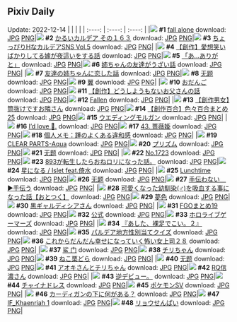 ## Pixiv Daily
Update: 2022-12-14
|      |      |      |
| :----: | :----: | :----: |
|![](https://pixiv.microyu.workers.dev/c/240x480/img-master/img/2022/12/13/00/00/15/103560506_p0_master1200.jpg) **#1** [fall alone](https://www.pixiv.net/artworks/103560506) download: [JPG](https://pixiv.microyu.workers.dev/img-original/img/2022/12/13/00/00/15/103560506_p0.jpg) [PNG](https://pixiv.microyu.workers.dev/img-original/img/2022/12/13/00/00/15/103560506_p0.png)|![](https://pixiv.microyu.workers.dev/c/240x480/img-master/img/2022/12/12/00/00/12/103535287_p0_master1200.jpg) **#2** [かるいカルデア その１６３](https://www.pixiv.net/artworks/103535287) download: [JPG](https://pixiv.microyu.workers.dev/img-original/img/2022/12/12/00/00/12/103535287_p0.jpg) [PNG](https://pixiv.microyu.workers.dev/img-original/img/2022/12/12/00/00/12/103535287_p0.png)|![](https://pixiv.microyu.workers.dev/c/240x480/img-master/img/2022/12/12/02/52/45/103539538_p0_master1200.jpg) **#3** [ちょっぴりHなカルデアSNS Vol.5](https://www.pixiv.net/artworks/103539538) download: [JPG](https://pixiv.microyu.workers.dev/img-original/img/2022/12/12/02/52/45/103539538_p0.jpg) [PNG](https://pixiv.microyu.workers.dev/img-original/img/2022/12/12/02/52/45/103539538_p0.png)|
|![](https://pixiv.microyu.workers.dev/c/240x480/img-master/img/2022/12/12/00/01/28/103535493_p0_master1200.jpg) **#4** [【創作】愛想笑いばかりしてる嫁が夜這いをする話](https://www.pixiv.net/artworks/103535493) download: [JPG](https://pixiv.microyu.workers.dev/img-original/img/2022/12/12/00/01/28/103535493_p0.jpg) [PNG](https://pixiv.microyu.workers.dev/img-original/img/2022/12/12/00/01/28/103535493_p0.png)|![](https://pixiv.microyu.workers.dev/c/240x480/img-master/img/2022/12/12/08/03/56/103542526_p0_master1200.jpg) **#5** [「あ…ありがと」](https://www.pixiv.net/artworks/103542526) download: [JPG](https://pixiv.microyu.workers.dev/img-original/img/2022/12/12/08/03/56/103542526_p0.jpg) [PNG](https://pixiv.microyu.workers.dev/img-original/img/2022/12/12/08/03/56/103542526_p0.png)|![](https://pixiv.microyu.workers.dev/c/240x480/img-master/img/2022/12/12/00/00/31/103535403_p0_master1200.jpg) **#6** [姉ちゃんの友達がうざい話](https://www.pixiv.net/artworks/103535403) download: [JPG](https://pixiv.microyu.workers.dev/img-original/img/2022/12/12/00/00/31/103535403_p0.jpg) [PNG](https://pixiv.microyu.workers.dev/img-original/img/2022/12/12/00/00/31/103535403_p0.png)|
|![](https://pixiv.microyu.workers.dev/c/240x480/img-master/img/2022/12/13/00/00/26/103560567_p0_master1200.jpg) **#7** [友達の姉ちゃんに恋した話](https://www.pixiv.net/artworks/103560567) download: [JPG](https://pixiv.microyu.workers.dev/img-original/img/2022/12/13/00/00/26/103560567_p0.jpg) [PNG](https://pixiv.microyu.workers.dev/img-original/img/2022/12/13/00/00/26/103560567_p0.png)|![](https://pixiv.microyu.workers.dev/c/240x480/img-master/img/2022/12/12/15/29/01/103547959_p0_master1200.jpg) **#8** [无题](https://www.pixiv.net/artworks/103547959) download: [JPG](https://pixiv.microyu.workers.dev/img-original/img/2022/12/12/15/29/01/103547959_p0.jpg) [PNG](https://pixiv.microyu.workers.dev/img-original/img/2022/12/12/15/29/01/103547959_p0.png)|![](https://pixiv.microyu.workers.dev/c/240x480/img-master/img/2022/12/13/07/30/02/103566946_p0_master1200.jpg) **#9** [翼](https://www.pixiv.net/artworks/103566946) download: [JPG](https://pixiv.microyu.workers.dev/img-original/img/2022/12/13/07/30/02/103566946_p0.jpg) [PNG](https://pixiv.microyu.workers.dev/img-original/img/2022/12/13/07/30/02/103566946_p0.png)|
|![](https://pixiv.microyu.workers.dev/c/240x480/img-master/img/2022/12/12/20/30/01/103554088_p0_master1200.jpg) **#10** [おだんご](https://www.pixiv.net/artworks/103554088) download: [JPG](https://pixiv.microyu.workers.dev/img-original/img/2022/12/12/20/30/01/103554088_p0.jpg) [PNG](https://pixiv.microyu.workers.dev/img-original/img/2022/12/12/20/30/01/103554088_p0.png)|![](https://pixiv.microyu.workers.dev/c/240x480/img-master/img/2022/12/13/18/55/48/103576279_p0_master1200.jpg) **#11** [【創作】どうしようもないお父さんの話](https://www.pixiv.net/artworks/103576279) download: [JPG](https://pixiv.microyu.workers.dev/img-original/img/2022/12/13/18/55/48/103576279_p0.jpg) [PNG](https://pixiv.microyu.workers.dev/img-original/img/2022/12/13/18/55/48/103576279_p0.png)|![](https://pixiv.microyu.workers.dev/c/240x480/img-master/img/2022/12/13/14/10/10/103571687_p0_master1200.jpg) **#12** [Fallen](https://www.pixiv.net/artworks/103571687) download: [JPG](https://pixiv.microyu.workers.dev/img-original/img/2022/12/13/14/10/10/103571687_p0.jpg) [PNG](https://pixiv.microyu.workers.dev/img-original/img/2022/12/13/14/10/10/103571687_p0.png)|
|![](https://pixiv.microyu.workers.dev/c/240x480/img-master/img/2022/12/12/18/27/43/103551161_p0_master1200.jpg) **#13** [【創作男女】筒抜けですお隣さん](https://www.pixiv.net/artworks/103551161) download: [JPG](https://pixiv.microyu.workers.dev/img-original/img/2022/12/12/18/27/43/103551161_p0.jpg) [PNG](https://pixiv.microyu.workers.dev/img-original/img/2022/12/12/18/27/43/103551161_p0.png)|![](https://pixiv.microyu.workers.dev/c/240x480/img-master/img/2022/12/12/22/03/51/103556889_p0_master1200.jpg) **#14** [【創作百合】色々百合まとめ25](https://www.pixiv.net/artworks/103556889) download: [JPG](https://pixiv.microyu.workers.dev/img-original/img/2022/12/12/22/03/51/103556889_p0.jpg) [PNG](https://pixiv.microyu.workers.dev/img-original/img/2022/12/12/22/03/51/103556889_p0.png)|![](https://pixiv.microyu.workers.dev/c/240x480/img-master/img/2022/12/12/00/00/11/103535279_p0_master1200.jpg) **#15** [ウエディングモルガン](https://www.pixiv.net/artworks/103535279) download: [JPG](https://pixiv.microyu.workers.dev/img-original/img/2022/12/12/00/00/11/103535279_p0.jpg) [PNG](https://pixiv.microyu.workers.dev/img-original/img/2022/12/12/00/00/11/103535279_p0.png)|
|![](https://pixiv.microyu.workers.dev/c/240x480/img-master/img/2022/12/12/00/00/37/103535418_p0_master1200.jpg) **#16** [I’d love 🍓.](https://www.pixiv.net/artworks/103535418) download: [JPG](https://pixiv.microyu.workers.dev/img-original/img/2022/12/12/00/00/37/103535418_p0.jpg) [PNG](https://pixiv.microyu.workers.dev/img-original/img/2022/12/12/00/00/37/103535418_p0.png)|![](https://pixiv.microyu.workers.dev/c/240x480/img-master/img/2022/12/13/00/00/19/103560543_p0_master1200.jpg) **#17** [43. 薔薇姫](https://www.pixiv.net/artworks/103560543) download: [JPG](https://pixiv.microyu.workers.dev/img-original/img/2022/12/13/00/00/19/103560543_p0.jpg) [PNG](https://pixiv.microyu.workers.dev/img-original/img/2022/12/13/00/00/19/103560543_p0.png)|![](https://pixiv.microyu.workers.dev/c/240x480/img-master/img/2022/12/13/08/00/01/103567226_p0_master1200.jpg) **#18** [個人メモ：踵のよくある違和感](https://www.pixiv.net/artworks/103567226) download: [JPG](https://pixiv.microyu.workers.dev/img-original/img/2022/12/13/08/00/01/103567226_p0.jpg) [PNG](https://pixiv.microyu.workers.dev/img-original/img/2022/12/13/08/00/01/103567226_p0.png)|
|![](https://pixiv.microyu.workers.dev/c/240x480/img-master/img/2022/12/13/00/05/15/103560815_p0_master1200.jpg) **#19** [CLEAR PARTS-Aqua](https://www.pixiv.net/artworks/103560815) download: [JPG](https://pixiv.microyu.workers.dev/img-original/img/2022/12/13/00/05/15/103560815_p0.jpg) [PNG](https://pixiv.microyu.workers.dev/img-original/img/2022/12/13/00/05/15/103560815_p0.png)|![](https://pixiv.microyu.workers.dev/c/240x480/img-master/img/2022/12/12/14/10/08/103546985_p0_master1200.jpg) **#20** [プリズム](https://www.pixiv.net/artworks/103546985) download: [JPG](https://pixiv.microyu.workers.dev/img-original/img/2022/12/12/14/10/08/103546985_p0.jpg) [PNG](https://pixiv.microyu.workers.dev/img-original/img/2022/12/12/14/10/08/103546985_p0.png)|![](https://pixiv.microyu.workers.dev/c/240x480/img-master/img/2022/12/12/22/29/02/103557678_p0_master1200.jpg) **#21** [无题](https://www.pixiv.net/artworks/103557678) download: [JPG](https://pixiv.microyu.workers.dev/img-original/img/2022/12/12/22/29/02/103557678_p0.jpg) [PNG](https://pixiv.microyu.workers.dev/img-original/img/2022/12/12/22/29/02/103557678_p0.png)|
|![](https://pixiv.microyu.workers.dev/c/240x480/img-master/img/2022/12/13/00/00/15/103560503_p0_master1200.jpg) **#22** [No.1723](https://www.pixiv.net/artworks/103560503) download: [JPG](https://pixiv.microyu.workers.dev/img-original/img/2022/12/13/00/00/15/103560503_p0.jpg) [PNG](https://pixiv.microyu.workers.dev/img-original/img/2022/12/13/00/00/15/103560503_p0.png)|![](https://pixiv.microyu.workers.dev/c/240x480/img-master/img/2022/12/13/21/00/02/103579340_p0_master1200.jpg) **#23** [893が転生したらおねロリになった話。](https://www.pixiv.net/artworks/103579340) download: [JPG](https://pixiv.microyu.workers.dev/img-original/img/2022/12/13/21/00/02/103579340_p0.jpg) [PNG](https://pixiv.microyu.workers.dev/img-original/img/2022/12/13/21/00/02/103579340_p0.png)|![](https://pixiv.microyu.workers.dev/c/240x480/img-master/img/2022/12/12/00/00/08/103535252_p0_master1200.jpg) **#24** [星になる / Islet feat.倚水](https://www.pixiv.net/artworks/103535252) download: [JPG](https://pixiv.microyu.workers.dev/img-original/img/2022/12/12/00/00/08/103535252_p0.jpg) [PNG](https://pixiv.microyu.workers.dev/img-original/img/2022/12/12/00/00/08/103535252_p0.png)|
|![](https://pixiv.microyu.workers.dev/c/240x480/img-master/img/2022/12/13/00/00/13/103560495_p0_master1200.jpg) **#25** [Lunchtime](https://www.pixiv.net/artworks/103560495) download: [JPG](https://pixiv.microyu.workers.dev/img-original/img/2022/12/13/00/00/13/103560495_p0.jpg) [PNG](https://pixiv.microyu.workers.dev/img-original/img/2022/12/13/00/00/13/103560495_p0.png)|![](https://pixiv.microyu.workers.dev/c/240x480/img-master/img/2022/12/12/21/49/39/103556398_p0_master1200.jpg) **#26** [无题](https://www.pixiv.net/artworks/103556398) download: [JPG](https://pixiv.microyu.workers.dev/img-original/img/2022/12/12/21/49/39/103556398_p0.jpg) [PNG](https://pixiv.microyu.workers.dev/img-original/img/2022/12/12/21/49/39/103556398_p0.png)|![](https://pixiv.microyu.workers.dev/c/240x480/img-master/img/2022/12/13/00/00/18/103560530_p0_master1200.jpg) **#27** [手伝わない　▶︎手伝う](https://www.pixiv.net/artworks/103560530) download: [JPG](https://pixiv.microyu.workers.dev/img-original/img/2022/12/13/00/00/18/103560530_p0.jpg) [PNG](https://pixiv.microyu.workers.dev/img-original/img/2022/12/13/00/00/18/103560530_p0.png)|
|![](https://pixiv.microyu.workers.dev/c/240x480/img-master/img/2022/12/12/12/00/09/103545210_p0_master1200.jpg) **#28** [可愛くなった幼馴染(♂)を吸血する事になった話【おとつく】](https://www.pixiv.net/artworks/103545210) download: [JPG](https://pixiv.microyu.workers.dev/img-original/img/2022/12/12/12/00/09/103545210_p0.jpg) [PNG](https://pixiv.microyu.workers.dev/img-original/img/2022/12/12/12/00/09/103545210_p0.png)|![](https://pixiv.microyu.workers.dev/c/240x480/img-master/img/2022/12/12/17/00/04/103549331_p0_master1200.jpg) **#29** [夢色](https://www.pixiv.net/artworks/103549331) download: [JPG](https://pixiv.microyu.workers.dev/img-original/img/2022/12/12/17/00/04/103549331_p0.jpg) [PNG](https://pixiv.microyu.workers.dev/img-original/img/2022/12/12/17/00/04/103549331_p0.png)|![](https://pixiv.microyu.workers.dev/c/240x480/img-master/img/2022/12/12/00/00/08/103535257_p0_master1200.jpg) **#30** [黒ギャルディシアさん](https://www.pixiv.net/artworks/103535257) download: [JPG](https://pixiv.microyu.workers.dev/img-original/img/2022/12/12/00/00/08/103535257_p0.jpg) [PNG](https://pixiv.microyu.workers.dev/img-original/img/2022/12/12/00/00/08/103535257_p0.png)|
|![](https://pixiv.microyu.workers.dev/c/240x480/img-master/img/2022/12/13/22/46/04/103582522_p0_master1200.jpg) **#31** [FGOまとめ19](https://www.pixiv.net/artworks/103582522) download: [JPG](https://pixiv.microyu.workers.dev/img-original/img/2022/12/13/22/46/04/103582522_p0.jpg) [PNG](https://pixiv.microyu.workers.dev/img-original/img/2022/12/13/22/46/04/103582522_p0.png)|![](https://pixiv.microyu.workers.dev/c/240x480/img-master/img/2022/12/12/20/09/43/103553581_p0_master1200.jpg) **#32** [公式](https://www.pixiv.net/artworks/103553581) download: [JPG](https://pixiv.microyu.workers.dev/img-original/img/2022/12/12/20/09/43/103553581_p0.jpg) [PNG](https://pixiv.microyu.workers.dev/img-original/img/2022/12/12/20/09/43/103553581_p0.png)|![](https://pixiv.microyu.workers.dev/c/240x480/img-master/img/2022/12/12/00/00/08/103535253_p0_master1200.jpg) **#33** [ホロライブゲーマーズ](https://www.pixiv.net/artworks/103535253) download: [JPG](https://pixiv.microyu.workers.dev/img-original/img/2022/12/12/00/00/08/103535253_p0.jpg) [PNG](https://pixiv.microyu.workers.dev/img-original/img/2022/12/12/00/00/08/103535253_p0.png)|
|![](https://pixiv.microyu.workers.dev/c/240x480/img-master/img/2022/12/13/00/30/03/103561543_p0_master1200.jpg) **#34** [『あした、裸足でこい。２』](https://www.pixiv.net/artworks/103561543) download: [JPG](https://pixiv.microyu.workers.dev/img-original/img/2022/12/13/00/30/03/103561543_p0.jpg) [PNG](https://pixiv.microyu.workers.dev/img-original/img/2022/12/13/00/30/03/103561543_p0.png)|![](https://pixiv.microyu.workers.dev/c/240x480/img-master/img/2022/12/12/18/13/50/103550867_p0_master1200.jpg) **#35** [パルデア地方性別当てクイズ](https://www.pixiv.net/artworks/103550867) download: [JPG](https://pixiv.microyu.workers.dev/img-original/img/2022/12/12/18/13/50/103550867_p0.jpg) [PNG](https://pixiv.microyu.workers.dev/img-original/img/2022/12/12/18/13/50/103550867_p0.png)|![](https://pixiv.microyu.workers.dev/c/240x480/img-master/img/2022/12/12/17/04/41/103549440_p0_master1200.jpg) **#36** [これからだんだん幸せになっていく怖い女上司２８](https://www.pixiv.net/artworks/103549440) download: [JPG](https://pixiv.microyu.workers.dev/img-original/img/2022/12/12/17/04/41/103549440_p0.jpg) [PNG](https://pixiv.microyu.workers.dev/img-original/img/2022/12/12/17/04/41/103549440_p0.png)|
|![](https://pixiv.microyu.workers.dev/c/240x480/img-master/img/2022/12/12/13/49/35/103546731_p0_master1200.jpg) **#37** [鲨   门](https://www.pixiv.net/artworks/103546731) download: [JPG](https://pixiv.microyu.workers.dev/img-original/img/2022/12/12/13/49/35/103546731_p0.jpg) [PNG](https://pixiv.microyu.workers.dev/img-original/img/2022/12/12/13/49/35/103546731_p0.png)|![](https://pixiv.microyu.workers.dev/c/240x480/img-master/img/2022/12/12/00/04/33/103535626_p0_master1200.jpg) **#38** [チリちゃん](https://www.pixiv.net/artworks/103535626) download: [JPG](https://pixiv.microyu.workers.dev/img-original/img/2022/12/12/00/04/33/103535626_p0.jpg) [PNG](https://pixiv.microyu.workers.dev/img-original/img/2022/12/12/00/04/33/103535626_p0.png)|![](https://pixiv.microyu.workers.dev/c/240x480/img-master/img/2022/12/13/20/30/01/103578519_p0_master1200.jpg) **#39** [ねこ栗どら](https://www.pixiv.net/artworks/103578519) download: [JPG](https://pixiv.microyu.workers.dev/img-original/img/2022/12/13/20/30/01/103578519_p0.jpg) [PNG](https://pixiv.microyu.workers.dev/img-original/img/2022/12/13/20/30/01/103578519_p0.png)|
|![](https://pixiv.microyu.workers.dev/c/240x480/img-master/img/2022/12/13/13/47/58/103571394_p0_master1200.jpg) **#40** [无题](https://www.pixiv.net/artworks/103571394) download: [JPG](https://pixiv.microyu.workers.dev/img-original/img/2022/12/13/13/47/58/103571394_p0.jpg) [PNG](https://pixiv.microyu.workers.dev/img-original/img/2022/12/13/13/47/58/103571394_p0.png)|![](https://pixiv.microyu.workers.dev/c/240x480/img-master/img/2022/12/12/20/05/25/103553470_p0_master1200.jpg) **#41** [アオキさんとチリちゃん](https://www.pixiv.net/artworks/103553470) download: [JPG](https://pixiv.microyu.workers.dev/img-original/img/2022/12/12/20/05/25/103553470_p0.jpg) [PNG](https://pixiv.microyu.workers.dev/img-original/img/2022/12/12/20/05/25/103553470_p0.png)|![](https://pixiv.microyu.workers.dev/c/240x480/img-master/img/2022/12/13/00/08/30/103560937_p0_master1200.jpg) **#42** [RQ信濃さん](https://www.pixiv.net/artworks/103560937) download: [JPG](https://pixiv.microyu.workers.dev/img-original/img/2022/12/13/00/08/30/103560937_p0.jpg) [PNG](https://pixiv.microyu.workers.dev/img-original/img/2022/12/13/00/08/30/103560937_p0.png)|
|![](https://pixiv.microyu.workers.dev/c/240x480/img-master/img/2022/12/12/09/46/07/103543521_p0_master1200.jpg) **#43** [逆デビュー。](https://www.pixiv.net/artworks/103543521) download: [JPG](https://pixiv.microyu.workers.dev/img-original/img/2022/12/12/09/46/07/103543521_p0.jpg) [PNG](https://pixiv.microyu.workers.dev/img-original/img/2022/12/12/09/46/07/103543521_p0.png)|![](https://pixiv.microyu.workers.dev/c/240x480/img-master/img/2022/12/12/00/00/10/103535269_p0_master1200.jpg) **#44** [チャイナドレス](https://www.pixiv.net/artworks/103535269) download: [JPG](https://pixiv.microyu.workers.dev/img-original/img/2022/12/12/00/00/10/103535269_p0.jpg) [PNG](https://pixiv.microyu.workers.dev/img-original/img/2022/12/12/00/00/10/103535269_p0.png)|![](https://pixiv.microyu.workers.dev/c/240x480/img-master/img/2022/12/13/06/00/08/103566087_p0_master1200.jpg) **#45** [ポケモンSV](https://www.pixiv.net/artworks/103566087) download: [JPG](https://pixiv.microyu.workers.dev/img-original/img/2022/12/13/06/00/08/103566087_p0.jpg) [PNG](https://pixiv.microyu.workers.dev/img-original/img/2022/12/13/06/00/08/103566087_p0.png)|
|![](https://pixiv.microyu.workers.dev/c/240x480/img-master/img/2022/12/13/01/33/28/103562966_p0_master1200.jpg) **#46** [カーディガンの下に何がある？](https://www.pixiv.net/artworks/103562966) download: [JPG](https://pixiv.microyu.workers.dev/img-original/img/2022/12/13/01/33/28/103562966_p0.jpg) [PNG](https://pixiv.microyu.workers.dev/img-original/img/2022/12/13/01/33/28/103562966_p0.png)|![](https://pixiv.microyu.workers.dev/c/240x480/img-master/img/2022/12/13/20/55/20/103579196_p0_master1200.jpg) **#47** [IF_Khaenriah 1](https://www.pixiv.net/artworks/103579196) download: [JPG](https://pixiv.microyu.workers.dev/img-original/img/2022/12/13/20/55/20/103579196_p0.jpg) [PNG](https://pixiv.microyu.workers.dev/img-original/img/2022/12/13/20/55/20/103579196_p0.png)|![](https://pixiv.microyu.workers.dev/c/240x480/img-master/img/2022/12/13/00/04/42/103560795_p0_master1200.jpg) **#48** [リョウせんぱい](https://www.pixiv.net/artworks/103560795) download: [JPG](https://pixiv.microyu.workers.dev/img-original/img/2022/12/13/00/04/42/103560795_p0.jpg) [PNG](https://pixiv.microyu.workers.dev/img-original/img/2022/12/13/00/04/42/103560795_p0.png)|
